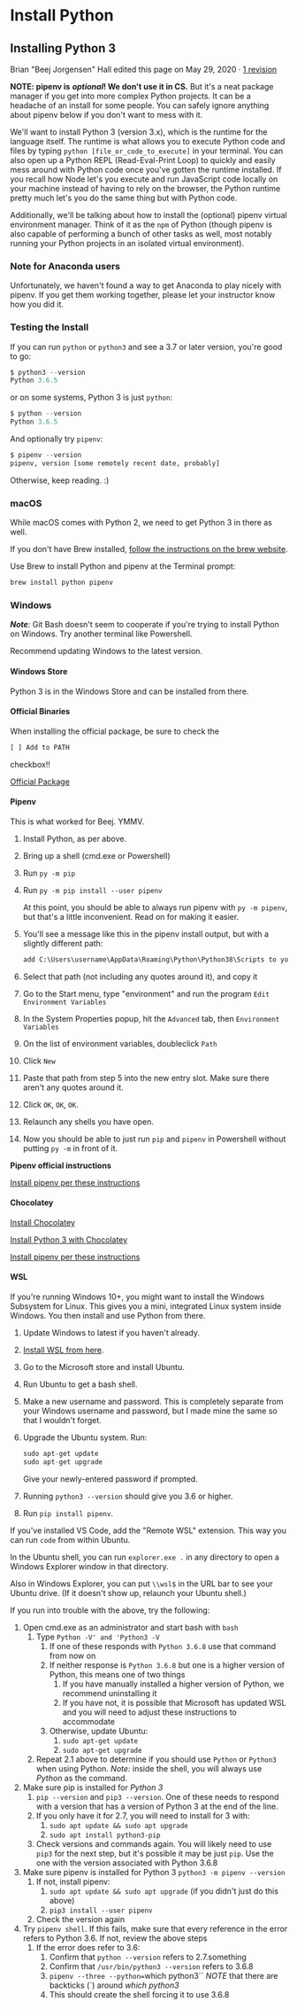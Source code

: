 # Install Python



## Installing Python 3

Brian "Beej Jorgensen" Hall edited this page on May 29, 2020 · [1 revision](https://github.com/LambdaSchool/CS-Wiki/wiki/Installing-Python-3/_history)

**NOTE: pipenv is** _**optional**_**! We don't use it in CS.** But it's a neat package manager if you get into more complex Python projects. It can be a headache of an install for some people. You can safely ignore anything about pipenv below if you don't want to mess with it.

We'll want to install Python 3 \(version 3.x\), which is the runtime for the language itself. The runtime is what allows you to execute Python code and files by typing `python [file_or_code_to_execute]` in your terminal. You can also open up a Python REPL \(Read-Eval-Print Loop\) to quickly and easily mess around with Python code once you've gotten the runtime installed. If you recall how Node let's you execute and run JavaScript code locally on your machine instead of having to rely on the browser, the Python runtime pretty much let's you do the same thing but with Python code.

Additionally, we'll be talking about how to install the \(optional\) pipenv virtual environment manager. Think of it as the `npm` of Python \(though pipenv is also capable of performing a bunch of other tasks as well, most notably running your Python projects in an isolated virtual environment\).

### Note for Anaconda users

Unfortunately, we haven't found a way to get Anaconda to play nicely with pipenv. If you get them working together, please let your instructor know how you did it.

### Testing the Install

If you can run `python` or `python3` and see a 3.7 or later version, you're good to go:

```py
$ python3 --version
Python 3.6.5
```

or on some systems, Python 3 is just `python`:

```py
$ python --version
Python 3.6.5
```

And optionally try `pipenv`:

```py
$ pipenv --version
pipenv, version [some remotely recent date, probably]
```

Otherwise, keep reading. :\)

### macOS

While macOS comes with Python 2, we need to get Python 3 in there as well.

If you don't have Brew installed, [follow the instructions on the brew website](https://brew.sh/).

Use Brew to install Python and pipenv at the Terminal prompt:

```py
brew install python pipenv
```

### Windows

_**Note**:_ Git Bash doesn't seem to cooperate if you're trying to install Python on Windows. Try another terminal like Powershell.

Recommend updating Windows to the latest version.

#### Windows Store

Python 3 is in the Windows Store and can be installed from there.

#### Official Binaries

When installing the official package, be sure to check the

```py
[ ] Add to PATH
```

checkbox!!

[Official Package](https://www.python.org/downloads/windows/)

#### Pipenv

This is what worked for Beej. YMMV.

1. Install Python, as per above.
2. Bring up a shell \(cmd.exe or Powershell\)
3. Run `py -m pip`
4. Run `py -m pip install --user pipenv`

   At this point, you should be able to always run pipenv with `py -m pipenv`, but that's a little inconvenient. Read on for making it easier.

5. You'll see a message like this in the pipenv install output, but with a slightly different path:

   ```py
   add C:\Users\username\AppData\Roaming\Python\Python38\Scripts to your path
   ```

6. Select that path \(not including any quotes around it\), and copy it
7. Go to the Start menu, type "environment" and run the program `Edit Environment Variables`
8. In the System Properties popup, hit the `Advanced` tab, then `Environment Variables`
9. On the list of environment variables, doubleclick `Path`
10. Click `New`
11. Paste that path from step 5 into the new entry slot. Make sure there aren't any quotes around it.
12. Click `OK`, `OK`, `OK`.
13. Relaunch any shells you have open.
14. Now you should be able to just run `pip` and `pipenv` in Powershell without putting `py -m` in front of it.

**Pipenv official instructions**

[Install pipenv per these instructions](http://docs.python-guide.org/en/latest/dev/virtualenvs/#virtualenvironments-ref)

#### Chocolatey

[Install Chocolatey](https://chocolatey.org/install)

[Install Python 3 with Chocolatey](https://chocolatey.org/packages/python3)

[Install pipenv per these instructions](http://docs.python-guide.org/en/latest/dev/virtualenvs/#virtualenvironments-ref)

#### WSL

If you're running Windows 10+, you might want to install the Windows Subsystem for Linux. This gives you a mini, integrated Linux system inside Windows. You then install and use Python from there.

1. Update Windows to latest if you haven't already.
2. [Install WSL from here](https://docs.microsoft.com/en-us/windows/wsl/install-win10).
3. Go to the Microsoft store and install Ubuntu.
4. Run Ubuntu to get a bash shell.
5. Make a new username and password. This is completely separate from your Windows username and password, but I made mine the same so that I wouldn't forget.
6. Upgrade the Ubuntu system. Run:

   ```py
   sudo apt-get update
   sudo apt-get upgrade
   ```

   Give your newly-entered password if prompted.

7. Running `python3 --version` should give you 3.6 or higher.
8. Run `pip install pipenv`.

If you've installed VS Code, add the "Remote WSL" extension. This way you can run `code` from within Ubuntu.

In the Ubuntu shell, you can run `explorer.exe .` in any directory to open a Windows Explorer window in that directory.

Also in Windows Explorer, you can put `\\wsl$` in the URL bar to see your Ubuntu drive. \(If it doesn't show up, relaunch your Ubuntu shell.\)

If you run into trouble with the above, try the following:

1. Open cmd.exe as an administrator and start bash with `bash`
   1. Type `Python -V' and 'Python3 -V`
      1. If one of these responds with `Python 3.6.8` use that command from now on
      2. If neither response is `Python 3.6.8` but one is a higher version of Python, this means one of two things
         1. If you have manually installed a higher version of Python, we recommend uninstalling it
         2. If you have not, it is possible that Microsoft has updated WSL and you will need to adjust these instructions to accommodate
      3. Otherwise, update Ubuntu:
         1. `sudo apt-get update`
         2. `sudo apt-get upgrade`
   2. Repeat 2.1 above to determine if you should use `Python` or `Python3` when using Python. _Note:_ inside the shell, you will always use _Python_ as the command.
2. Make sure pip is installed for _Python 3_
   1. `pip --version` and `pip3 --version`. One of these needs to respond with a version that has a version of Python 3 at the end of the line.
   2. If you only have it for 2.7, you will need to install for 3 with:
      1. `sudo apt update && sudo apt upgrade`
      2. `sudo apt install python3-pip`
   3. Check versions and commands again. You will likely need to use `pip3` for the next step, but it's possible it may be just `pip`. Use the one with the version associated with Python 3.6.8
3. Make sure pipenv is installed for Python 3 `python3 -m pipenv --version`
   1. If not, install pipenv:
      1. `sudo apt update && sudo apt upgrade` \(if you didn't just do this above\)
      2. `pip3 install --user pipenv`
   2. Check the version again
4. Try `pipenv shell`. If this fails, make sure that every reference in the error refers to Python 3.6. If not, review the above steps
   1. If the error does refer to 3.6:
      1. Confirm that `python --version` refers to 2.7.something
      2. Confirm that `/usr/bin/python3 --version` refers to 3.6.8
      3. `pipenv --three --python=`which python3\`\` _NOTE_ that there are backticks \(\`\) around _which python3_
      4. This should create the shell forcing it to use 3.6.8

